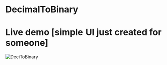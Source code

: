 # DecimalToBinary

# Live demo [simple UI just created for someone]

![DeciToBinary](https://github.com/Arfinrabby30/DecimalToBinary/assets/53785081/86159163-f97f-4014-b6f1-c43aa5ae4af5)
